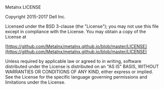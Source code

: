Metalnx LICENSE

Copyright 2015-2017 Dell Inc.

Licensed under the BSD 3-clause (the "License");
you may not use this file except in compliance with the License.
You may obtain a copy of the License at

[https://github.com/Metalnx/metalnx.github.io/blob/master/LICENSE](https://github.com/Metalnx/metalnx.github.io/blob/master/LICENSE)

Unless required by applicable law or agreed to in writing, software
distributed under the License is distributed on an "AS IS" BASIS,
WITHOUT WARRANTIES OR CONDITIONS OF ANY KIND, either express or implied.
See the License for the specific language governing permissions and
limitations under the License.



